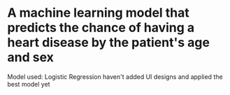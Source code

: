 # A machine learning model that predicts the chance of having a heart disease by the patient's age and sex
Model used: Logistic Regression
haven't added UI designs and applied the best model yet

